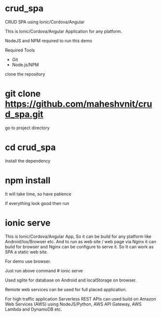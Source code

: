 # crud_spa
CRUD SPA using Ionic/Cordova/Angular

This is Ionic/Cordova/Angular Application for any platform.

NodeJS and NPM required to run this demo

Required Tools
- Git
- Node.js/NPM

clone the repository 

# git clone https://github.com/maheshvnit/crud_spa.git

go to project directory

# cd crud_spa

Install the dependency 

# npm install

It will take time, so have patience 

If everything look good then run

# ionic serve


This is Ionic/Cordova/Angular App, So it can be build for any platform like Android/Ios/Browser etc.
And to run as web site / web page via Nginx it can build for browser and Nginx can be configure to serve it.
So It can work as SPA a static web site.

For demo use browser.

Just run above command # ionic serve

Used sglite for database on Android and localStorage on browser.

Remote web services can be used for full placed application.

For high traffic application Serverless REST APIs can used build on Amazon Web Services (AWS) using NodeJS/Python, AWS API Gateway, AWS Lambda and DynamoDB etc.

